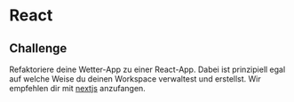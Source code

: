 # React

## Challenge

Refaktoriere deine Wetter-App zu einer React-App. Dabei ist prinzipiell egal auf welche Weise du deinen Workspace verwaltest und erstellst. Wir empfehlen dir mit [nextjs](https://nextjs.org/docs) anzufangen.